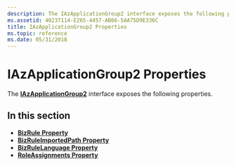 ```yaml
---
description: The IAzApplicationGroup2 interface exposes the following properties.
ms.assetid: 40237114-E265-4457-AB66-5AA75D9E336C
title: IAzApplicationGroup2 Properties
ms.topic: reference
ms.date: 05/31/2018
---
```


# IAzApplicationGroup2 Properties

The [**IAzApplicationGroup2**](/windows/desktop/api/Azroles/nn-azroles-iazapplicationgroup2) interface exposes the following properties.

## In this section

-   [**BizRule Property**](/windows/desktop/api/Azroles/nf-azroles-iazapplicationgroup2-get_bizrule)
-   [**BizRuleImportedPath Property**](/windows/desktop/api/Azroles/nf-azroles-iazapplicationgroup2-get_bizruleimportedpath)
-   [**BizRuleLanguage Property**](/windows/desktop/api/Azroles/nf-azroles-iazapplicationgroup2-get_bizrulelanguage)
-   [**RoleAssignments Property**](/windows/desktop/api/Azroles/nf-azroles-iazapplicationgroup2-roleassignments)

 

 



